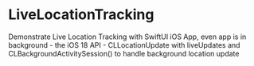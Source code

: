 # LiveLocationTracking
Demonstrate Live Location Tracking with SwiftUI iOS App, even app is in background - the iOS 18 API - CLLocationUpdate with liveUpdates and CLBackgroundActivitySession() to handle background location update
